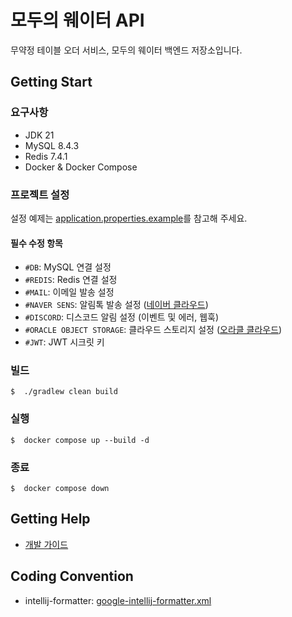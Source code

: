 # 모두의 웨이터 API

무약정 테이블 오더 서비스, 모두의 웨이터 백엔드 저장소입니다.

## Getting Start

### 요구사항

- JDK 21
- MySQL 8.4.3
- Redis 7.4.1
- Docker & Docker Compose

### 프로젝트 설정

설정 예제는 [application.properties.example](./src/main/resources/application.properties.example)를
참고해 주세요.

#### 필수 수정 항목

- `#DB`: MySQL 연결 설정
- `#REDIS`: Redis 연결 설정
- `#MAIL`: 이메일 발송 설정
- `#NAVER SENS`: 알림톡 발송 설정 ([네이버 클라우드](https://www.ncloud.com/))
- `#DISCORD`: 디스코드 알림 설정 (이벤트 및 에러, 웹훅)
- `#ORACLE OBJECT STORAGE`: 클라우드 스토리지 설정 ([오라클 클라우드](https://www.oracle.com/cloud/))
- `#JWT`: JWT 시크릿 키

### 빌드

```
$  ./gradlew clean build
```

### 실행

```
$  docker compose up --build -d
```

### 종료

```
$  docker compose down
```

## Getting Help

- [개발 가이드](https://github.com/everyonewaiter/documentation/tree/main/backend)

## Coding Convention

- intellij-formatter: [google-intellij-formatter.xml](./google-intellij-formatter.xml)
